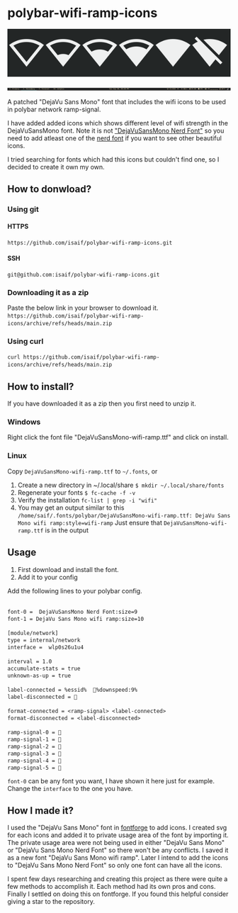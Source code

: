 # polybar-wifi-ramp-icons

![icons preview](icon-images.png "preview of icons")

![my polybar](my-polybar.png "preview of my polybar")


A patched "DejaVu Sans Mono" font that includes the wifi icons to be used in polybar network ramp-signal.

I have added added icons which shows different level of wifi strength in the DejaVuSansMono font.
Note it is not ["DejaVuSansMono Nerd Font"](https://github.com/ryanoasis/nerd-fonts/releases/download/v2.1.0/DejaVuSansMono.zip) so you need to add atleast one of the [nerd font](https://www.nerdfonts.com/) if you want to see other beautiful icons.

I tried searching for fonts which had this icons but couldn't find one, so I decided to create it own my own.

## How to donwload?

### Using git

#### HTTPS
`https://github.com/isaif/polybar-wifi-ramp-icons.git`

#### SSH
`git@github.com:isaif/polybar-wifi-ramp-icons.git`

### Downloading it as a zip
Paste the below link in your browser to download it.
`https://github.com/isaif/polybar-wifi-ramp-icons/archive/refs/heads/main.zip`

### Using curl
`curl https://github.com/isaif/polybar-wifi-ramp-icons/archive/refs/heads/main.zip`


## How to install?
If you have downloaded it as a zip then you first need to unzip it.

### Windows
Right click the font file "DejaVuSansMono-wifi-ramp.ttf" and click on install.

### Linux
Copy `DejaVuSansMono-wifi-ramp.ttf` to `~/.fonts`, or

1. Create a new directory in ~/.local/share
`$ mkdir ~/.local/share/fonts`
2. Regenerate your fonts
`$ fc-cache -f -v`
3. Verify the installation
`fc-list | grep -i "wifi"`
4. You may get an output similar to this
`/home/saif/.fonts/polybar/DejaVuSansMono-wifi-ramp.ttf: DejaVu Sans Mono wifi ramp:style=wifi-ramp`
Just ensure that `DejaVuSansMono-wifi-ramp.ttf` is in the output


## Usage

1. First download and install the font.
2. Add it to your config

Add the following lines to your polybar config.

```

font-0 =  DejaVuSansMono Nerd Font:size=9
font-1 = DejaVu Sans Mono wifi ramp:size=10

[module/network]
type = internal/network
interface =  wlp0s26u1u4

interval = 1.0
accumulate-stats = true
unknown-as-up = true

label-connected = %essid%  %downspeed:9%
label-disconnected = 

format-connected = <ramp-signal> <label-connected>
format-disconnected = <label-disconnected>

ramp-signal-0 = 
ramp-signal-1 = 
ramp-signal-2 = 
ramp-signal-3 = 
ramp-signal-4 = 
ramp-signal-5 = 

```

`font-0` can be any font you want, I have shown it here just for example.
Change the `interface` to the one you have.


## How I made it?

I used the "DejaVu Sans Mono" font in [fontforge](https://www.nerdfonts.com/) to add icons.
I created svg for each icons and added it to private usage area of the font by importing it.
The private usage area were not being used in either "DejaVu Sans Mono" or "DejaVu Sans Mono Nerd Font" so there won't be any conflicts.
I saved it as a new font "DejaVu Sans Mono wifi ramp".
Later I intend to add the icons to "DejaVu Sans Mono Nerd Font" so only one font can have all the icons.

I spent few days researching and creating this project as there were quite a few methods to accomplish it.
Each method had its own pros and cons. Finally I settled on doing this on fontforge.
If you found this helpful consider giving a star to the repository.

